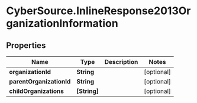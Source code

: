 # CyberSource.InlineResponse2013OrganizationInformation

## Properties
Name | Type | Description | Notes
------------ | ------------- | ------------- | -------------
**organizationId** | **String** |  | [optional] 
**parentOrganizationId** | **String** |  | [optional] 
**childOrganizations** | **[String]** |  | [optional] 


